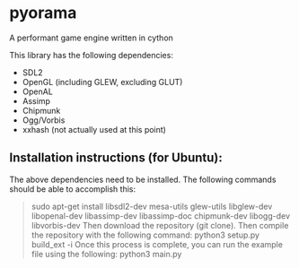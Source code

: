 # pyorama
A performant game engine written in cython

This library has the following dependencies:
* SDL2
* OpenGL (including GLEW, excluding GLUT)
* OpenAL
* Assimp
* Chipmunk
* Ogg/Vorbis
* xxhash (not actually used at this point)

## Installation instructions (for Ubuntu):
The above dependencies need to be installed. The following commands should be able to accomplish this:
> sudo apt-get install libsdl2-dev mesa-utils glew-utils libglew-dev libopenal-dev libassimp-dev libassimp-doc chipmunk-dev libogg-dev libvorbis-dev
Then download the repository (git clone).
Then compile the repository with the following command:
> python3 setup.py build_ext -i
Once this process is complete, you can run the example file using the following:
> python3 main.py
